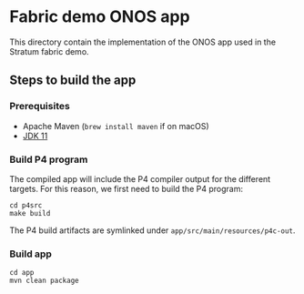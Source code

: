 # Fabric demo ONOS app

This directory contain the implementation of the ONOS app used in the Stratum
fabric demo.

## Steps to build the app

### Prerequisites

* Apache Maven (`brew install maven` if on macOS)
* [JDK 11](https://www.azul.com/downloads/zulu-community/)

### Build P4 program

The compiled app will include the P4 compiler output for the different targets.
For this reason, we first need to build the P4 program:

```
cd p4src
make build
```

The P4 build artifacts are symlinked under `app/src/main/resources/p4c-out`.

### Build app

```
cd app
mvn clean package
```